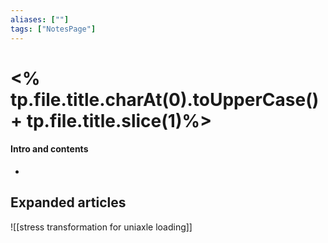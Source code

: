 ```yaml
---
aliases: [""]
tags: ["NotesPage"]
---
```


# <% tp.file.title.charAt(0).toUpperCase() + tp.file.title.slice(1)%>

#### Intro and contents
- 


## Expanded articles
![[stress transformation for uniaxle loading]]

